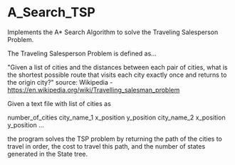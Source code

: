 # A_Search_TSP
Implements the A* Search Algorithm to solve the Traveling Salesperson Problem.

The Traveling Salesperson Problem is defined as...

"Given a list of cities and the distances between each pair of cities, what is the shortest possible route that visits each city exactly once and returns to the origin city?"
source: Wikipedia - https://en.wikipedia.org/wiki/Travelling_salesman_problem

Given a text file with list of cities as

number_of_cities
city_name_1 x_position y_position
city_name_2 x_position y_position
...
  
the program solves the TSP problem by returning the path of the cities to travel in order, the cost to travel this path, and the number of states generated in the State tree.

